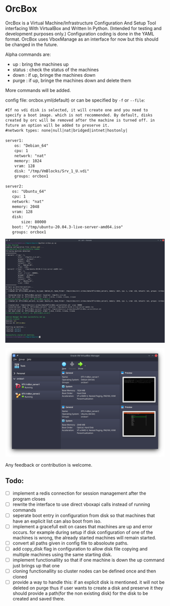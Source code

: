 # OrcBox
OrcBox is a Virtual Machine/Infrastructure Configuration And Setup Tool interfacing With VirtualBox and Written In Python. (Intended for testing and development purposes only.)
 Configuration coding is done in the YAML format.
 OrcBox uses VboxManage as an interface for now but this should be changed in the future.
 
 Alpha commands are:
 - up : bring the machines up
 - status : check the status of the machines
 - down : if up, bringe the machines down
 - purge : if up, bringe the machines down and delete them
 
 More commands will be added.
 
 config file: orcbox.yml(default) or can be specified by `-f` or `--file`:
 ```
#If no vdi disk is selected, it will create one and you need to specify a boot image. which is not recommended. By default, disks created by orc will be removed after the machine is turned off. in future an option will be added to preserve it.
#network types: none|null|nat|bridged|intnet|hostonly|

server1:
     os: "Debian_64"
     cpu: 1
     network: "nat"
     memory: 1024
     vram: 128
     disk: "/tmp/VmBlocks/Srv_1_U.vdi"
     groups: orcbox1

server2:
    os: "Ubuntu_64"
    cpu: 1
    network: "nat"
    memory: 2048
    vram: 128
    disk:
        size: 80000
    boot: "/tmp/ubuntu-20.04.3-live-server-amd64.iso"  
    groups: orcbox1

 ```
 ![Screenshot](img/term.png)
 
 ![Screenshot](img/vbox.png)

Any feedback or contribution is welcome.

## Todo:
- [ ] implement a redis connection for session management after the program closes
- [ ] rewrite the interface to use direct vboxapi calls instead of running commands 
- [ ] seperate boot entry in configuration from disk so that machines that have an explicit list can also boot from iso.
- [ ] implement a gracefull exit on cases that machines are up and error occurs. for example during setup if disk configuration of one of the machines is wrong, the already started machines will remain started.
- [ ] convert all paths given in config file to absoloute paths.
- [ ] add copy_disk flag in configuration to allow disk file copying and multiple machines using the same starting disk.
- [ ] implement functionallity so that if one machine is down the up command just brings up that one
- [ ] cloning functionallity so cluster nodes can be defined once and then cloned
- [ ] provide a way to handle this: if an explicit disk is mentioned. it will not be deleted on purge thus if user wants to create a disk and preserve it they should provide a path(for the non existing disk) for the disk to be created and saved there.
